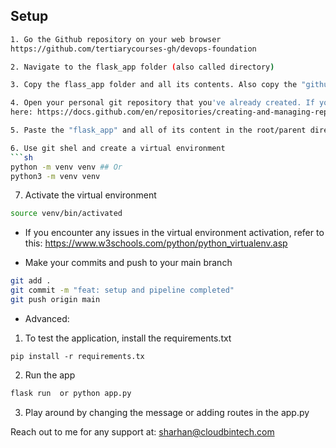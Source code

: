
## Setup
```sh
1. Go the Github repository on your web browser
https://github.com/tertiarycourses-gh/devops-foundation

2. Navigate to the flask_app folder (also called directory)

3. Copy the flass_app folder and all its contents. Also copy the "github-actions-demo.yaml" in the ".github/workflows" directory of the "devops-foundation" repository

4. Open your personal git repository that you've already created. If you haven't follow the steps
here: https://docs.github.com/en/repositories/creating-and-managing-repositories/quickstart-for-repositories

5. Paste the "flask_app" and all of its content in the root/parent directory of the repository. Also create a ".github/workflows" folder and put theh "github-actions-demo.yaml" file in it 

6. Use git shel and create a virtual environment 
```sh
python -m venv venv ## Or
python3 -m venv venv
```

7. Activate the virtual environment 
```sh
source venv/bin/activated
```

- If you encounter any issues in the virtual environment activation, refer to this: https://www.w3schools.com/python/python_virtualenv.asp

- Make your commits and push to your main branch
```sh
git add .
git commit -m "feat: setup and pipeline completed"
git push origin main
```

- Advanced:
1. To test the application, install the requirements.txt
```
pip install -r requirements.tx
```

2. Run the app
```sh
flask run  or python app.py
```

3. Play around by changing the message or adding routes in the app.py


Reach out to me for any support at: sharhan@cloudbintech.com
